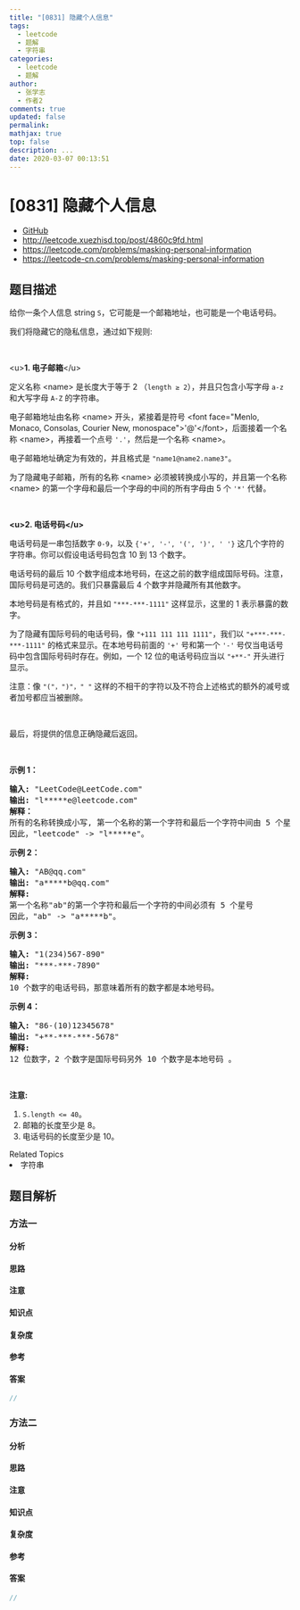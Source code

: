```yaml
---
title: "[0831] 隐藏个人信息"
tags:
  - leetcode
  - 题解
  - 字符串
categories:
  - leetcode
  - 题解
author:
  - 张学志
  - 作者2
comments: true
updated: false
permalink:
mathjax: true
top: false
description: ...
date: 2020-03-07 00:13:51
---
```



# [0831] 隐藏个人信息
* [GitHub](https://github.com/algoboy101/LeetCodeCrowdsource/tree/master/_posts/QA/%5B0831%5D%20%E9%9A%90%E8%97%8F%E4%B8%AA%E4%BA%BA%E4%BF%A1%E6%81%AF.md)
* http://leetcode.xuezhisd.top/post/4860c9fd.html
* https://leetcode.com/problems/masking-personal-information
* https://leetcode-cn.com/problems/masking-personal-information


## 题目描述

<p>给你一条个人信息 string <code>S</code>，它可能是一个邮箱地址，也可能是一个电话号码。</p>

<p>我们将隐藏它的隐私信息，通过如下规则:</p>

<p>&nbsp;</p>

<p>&lt;u&gt;<strong>1. 电子邮箱</strong>&lt;/u&gt;</p>

<p>定义名称 &lt;name&gt; 是长度大于等于 2 （<code>length &ge; 2</code>），并且只包含小写字母 <code>a-z</code> 和大写字母 <code>A-Z</code> 的字符串。</p>

<p>电子邮箱地址由名称 &lt;name&gt; 开头，紧接着是符号 &lt;font face="Menlo, Monaco, Consolas, Courier New, monospace"&gt;<span style="">&#39;@&#39;</span>&lt;/font&gt;，后面接着一个名称 &lt;name&gt;，再接着一个点号 <code>&#39;.&#39;</code>，然后是一个名称 &lt;name&gt;。</p>

<p>电子邮箱地址确定为有效的，并且格式是 <code>&quot;name1@name2.name3&quot;</code>。</p>

<p>为了隐藏电子邮箱，所有的名称 &lt;name&gt; 必须被转换成小写的，并且第一个名称 &lt;name&gt; 的第一个字母和最后一个字母的中间的所有字母由 5 个 <code>&#39;*&#39;</code> 代替。</p>

<p>&nbsp;</p>

<p><strong>&lt;u&gt;2. 电话号码&lt;/u&gt;</strong></p>

<p>电话号码是一串包括数字&nbsp;<code>0-9</code>，以及 <code>{&#39;+&#39;, &#39;-&#39;, &#39;(&#39;, &#39;)&#39;, &#39;&nbsp;&#39;}</code> 这几个字符的字符串。你可以假设电话号码包含 10 到 13 个数字。</p>

<p>电话号码的最后 10 个数字组成本地号码，在这之前的数字组成国际号码。注意，国际号码是可选的。我们只暴露最后 4 个数字并隐藏所有其他数字。</p>

<p>本地号码是有格式的，并且如 <code>&quot;***-***-1111&quot;</code> 这样显示，这里的 1 表示暴露的数字。</p>

<p>为了隐藏有国际号码的电话号码，像&nbsp;<code>&quot;+111 111 111 1111&quot;</code>，我们以 <code>&quot;+***-***-***-1111&quot;</code> 的格式来显示。在本地号码前面的 <code>&#39;+&#39;</code> 号和第一个 <code>&#39;-&#39;</code> 号仅当电话号码中包含国际号码时存在。例如，一个 12 位的电话号码应当以 <code>&quot;+**-&quot;</code> 开头进行显示。</p>

<p>注意：像 <code>&quot;(&quot;，&quot;)&quot;，&quot; &quot;</code> 这样的不相干的字符以及不符合上述格式的额外的减号或者加号都应当被删除。</p>

<p>&nbsp;</p>

<p>最后，将提供的信息正确隐藏后返回。</p>

<p>&nbsp;</p>

<p><strong>示例 1：</strong></p>

<pre><strong>输入: </strong>&quot;LeetCode@LeetCode.com&quot;
<strong>输出: </strong>&quot;l*****e@leetcode.com&quot;
<strong>解释： 
</strong>所有的名称转换成小写, 第一个名称的第一个字符和最后一个字符中间由 5 个星号代替。
因此，&quot;leetcode&quot; -&gt; &quot;l*****e&quot;。
</pre>

<p><strong>示例 2：</strong></p>

<pre><strong>输入: </strong>&quot;AB@qq.com&quot;
<strong>输出: </strong>&quot;a*****b@qq.com&quot;
<strong>解释:&nbsp;
</strong>第一个名称&quot;ab&quot;的第一个字符和最后一个字符的中间必须有 5 个星号
因此，&quot;ab&quot; -&gt; &quot;a*****b&quot;。
</pre>

<p><strong>示例 3：</strong></p>

<pre><strong>输入: </strong>&quot;1(234)567-890&quot;
<strong>输出: </strong>&quot;***-***-7890&quot;
<strong>解释:</strong>&nbsp;
10 个数字的电话号码，那意味着所有的数字都是本地号码。
</pre>

<p><strong>示例 4：</strong></p>

<pre><strong>输入: </strong>&quot;86-(10)12345678&quot;
<strong>输出: </strong>&quot;+**-***-***-5678&quot;
<strong>解释:</strong>&nbsp;
12 位数字，2 个数字是国际号码另外 10 个数字是本地号码 。
</pre>

<p>&nbsp;</p>

<p><strong>注意:</strong></p>

<ol>
	<li><code>S.length&nbsp;&lt;=&nbsp;40</code>。</li>
	<li>邮箱的长度至少是 8。</li>
	<li>电话号码的长度至少是 10。</li>
</ol>
<div><div>Related Topics</div><div><li>字符串</li></div></div>


## 题目解析


### 方法一

#### 分析

#### 思路

#### 注意

#### 知识点

#### 复杂度

#### 参考

#### 答案

```cpp
//
```


### 方法二

#### 分析

#### 思路

#### 注意

#### 知识点

#### 复杂度

#### 参考

#### 答案

```cpp
//
```


